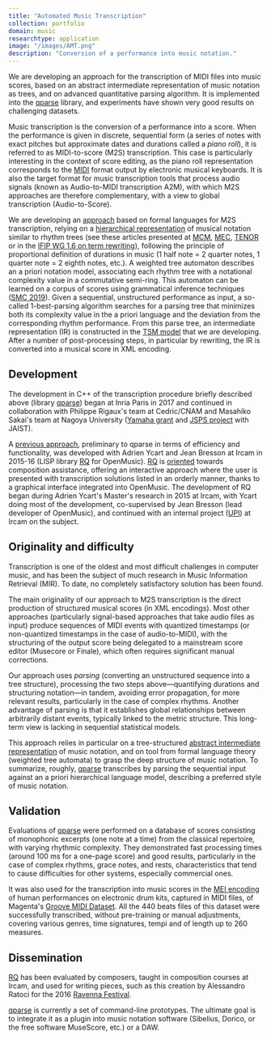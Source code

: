 ```yaml
---
title: "Automated Music Transcription"
collection: portfolio
domain: music
researchtype: application
image: "/images/AMT.png"
description: "Conversion of a performance into music notation."
---
```


We are developing an approach for the transcription of MIDI files into music scores, based on an abstract intermediate representation of music notation as trees, and on advanced quantitative parsing algorithm. It is implemented into the [qparse](software/2017-qparse/) library, and experiments have shown very good results on challenging datasets.  

Music transcription is the conversion of a performance into a score. When the performance is given in discrete, sequential form (a series of notes with exact pitches but approximate dates and durations called a *piano roll*), it is referred to as MIDI-to-score (M2S) transcription. This case is particularly interesting in the context of score editing, as the piano roll representation corresponds to the [MIDI](https://midi.org)  format output by electronic musical keyboards. It is also the target format for music transcription tools that process audio signals (known as Audio-to-MIDI  transcription A2M), with which M2S approaches are therefore complementary, with a view to global transcription (Audio-to-Score).

We are developing an [approach](publication/2019-06-01-A-Parse-based-Framework-for-Coupled-Rhythm-Quantization-and-Score-Structuring)  based on formal languages for M2S transcription, relying on a  [hierarchical representation](portfolio/2024-TSM/) of musical notation similar to rhythm trees (see these articles presented at [MCM](2015-06-01-A-Structural-Theory-of-Rhythm-Notation-based-on-Tree-Representations-and-Term-Rewriting), [MEC](2015-05-01-Towards-an-Equational-Theory-of-Rhythm-Notation), [TENOR](2017-05-01-Generating-equivalent-rhythmic-notations-based-on-rhythm-tree-languages) or in the [IFIP WG 1.6 on term rewriting](publication/2014-07-01-Rhythm-Tree-Rewriting)), following the principle of proportional definition of durations in music (1 half note = 2 quarter notes, 1 quarter note = 2 eighth notes, etc.). A weighted tree automaton describes an a priori notation model, associating each rhythm tree with a notational complexity value in a commutative semi-ring. This automaton can be learned on a corpus of scores using grammatical inference techniques ([SMC 2019](publication/2019-05-01-Modeling-and-Learning-Rhythm-Structure)). Given a sequential, unstructured performance as input, a so-called 1-best-parsing algorithm searches for a parsing tree that minimizes both its complexity value in the a priori language and the deviation from the corresponding rhythm performance. From this parse tree, an intermediate representation (IR) is constructed in the [TSM model](soft/2022-TSM) that we are developing. After a number of post-processing steps, in particular by rewriting, the IR is converted into a musical score in XML encoding.

## Development

The development in C++ of the transcription procedure briefly described above (library [qparse](software/2017-qparse/)) began at Inria Paris in 2017 and continued in collaboration with Philippe Rigaux's team at Cedric/CNAM and Masahiko Sakai's team at Nagoya University ([Yamaha grant](projects/2017-Yamaha/) and [JSPS project](projects/2020-JSPS/) with JAIST).

A [previous approach](2016-09-01-A-Supervised-Approach-for-Rhythm-Transcription-Based-on-Tree-Series-Enumeration), preliminary to qparse in terms of efficiency and functionality, was developed with Adrien Ycart and Jean Bresson at Ircam in 2015-16 (LISP library [RQ](software/2016-RQ/) for OpenMusic). [RQ](software/2016-RQ/) is [oriented](2017-07-01-Interactive-Music-Transcription-based-on-Rhythm-Tree-Languages) towards composition assistance, offering an interactive approach where the user is presented with transcription solutions listed in an orderly manner, thanks to a graphical interface integrated into OpenMusic. The development of RQ began during Adrien Ycart's Master's research in 2015 at Ircam, with Ycart doing most of the development, co-supervised by Jean Bresson (lead developer of OpenMusic), and continued with an internal project ([UPI](projects/2016-RQ/)) at Ircam on the subject.

## Originality and difficulty

Transcription is one of the oldest and most difficult challenges in computer music, and has been the subject of much research in Music Information Retrieval (MIR). To date, no completely satisfactory solution has been found.

The main originality of our approach to M2S transcription is the direct production of structured musical scores (in XML encodings). Most other approaches (particularly signal-based approaches that take audio files as input) produce sequences of MIDI events with quantized timestamps (or non-quantized timestamps in the case of audio-to-MIDI), with the structuring of the output score being delegated to a mainstream score editor (Musecore or Finale), which often requires significant manual corrections. 

Our approach uses *parsing* (converting an unstructured sequence into a tree structure), processing the two steps above—quantifying durations and structuring notation—in tandem, avoiding error propagation, for more relevant results, particularly in the case of complex rhythms. Another advantage of parsing is that it establishes global relationships between arbitrarily distant events, typically linked to the metric structure. This long-term view is lacking in sequential statistical models.

This approach relies in particular on a tree-structured [abstract intermediate representation](portfolio/2024-TSM/) of music notation, and on tool from formal language theory (weighted tree automata) to grasp the deep structure of music notation. To summarize, roughly, [qparse](software/2017-qparse/) transcribes by parsing the sequential input against an a priori hierarchical language model, describing a preferred style of music notation.

## Validation

Evaluations of [qparse](software/2017-qparse/) were performed on a database of scores consisting of monophonic excerpts (one note at a time) from the classical repertoire, with varying rhythmic complexity. They demonstrated fast processing times (around 100 ms for a one-page score) and good results, particularly in the case of complex rhythms, grace notes, and rests, characteristics that tend to cause difficulties for other systems, especially commercial ones.

It was also used for the transcription into music scores in the [MEI encoding](https://music-encoding.org) of human performances on electronic drum kits, captured in MIDI files, of Magenta's [Groove MIDI Dataset](https://magenta.withgoogle.com/datasets/groove). All the 440 beats files of this dataset were successfully transcribed, without pre-training or manual adjustments, covering various genres, time signatures, tempi and of length up to 260 measures.

## Dissemination

[RQ](software/2016-RQ/) has been evaluated by composers, taught in composition courses at Ircam, and used for writing pieces, such as this creation by Alessandro Ratoci for the 2016 [Ravenna Festival](https://www.ravennafestival.org/en/events/?qy=2016).

[qparse](software/2017-qparse/) is currently a set of command-line prototypes. The ultimate goal is to integrate it as a plugin into music notation software (Sibelius, Dorico, or the free software MuseScore, etc.) or a DAW.